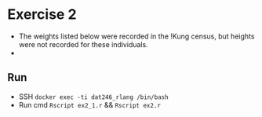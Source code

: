 # Exercise 2

- The weights listed below were recorded in the !Kung census, but heights were not recorded for these individuals.
-  

## Run

- SSH `docker exec -ti dat246_rlang /bin/bash`
- Run cmd `Rscript ex2_1.r` && `Rscript ex2.r`
  